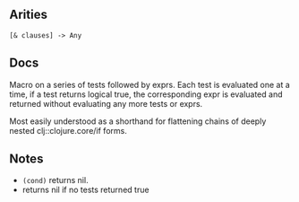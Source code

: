 ## Arities

    [& clauses] -> Any

## Docs

Macro on a series of tests followed by exprs. Each test is evaluated
one at a time, if a test returns logical true, the corresponding expr
is evaluated and returned without evaluating any more tests or
exprs.

Most easily understood as a shorthand for flattening chains of deeply
nested clj::clojure.core/if forms.

## Notes

- `(cond)` returns nil.
- returns nil if no tests returned true
